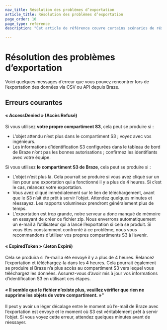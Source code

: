 ```yaml
---
nav_title: Résolution des problèmes d’exportation
article_title: Résolution des problèmes d’exportation
page_order: 10
page_type: reference
description: "Cet article de référence couvre certains scénarios de résolution des problèmes courants pour les exportations API et CSV."

---
```


# Résolution des problèmes d’exportation

Voici quelques messages d’erreur que vous pouvez rencontrer lors de l’exportation des données via CSV ou API depuis Braze.

## Erreurs courantes

#### « AccessDenied » (Accès Refusé) 

Si vous utilisez **votre propre compartiment S3**, cela peut se produire si :
- L’objet attendu n’est plus dans le compartiment S3 ; voyez avec vos ingénieurs.
- Les informations d’identification S3 configurées dans le tableau de bord de Braze n’ont pas les bonnes autorisations ; confirmez les identifiants avec votre équipe.

Si vous utilisez **le compartiment S3 de Braze**, cela peut se produire si :
- L’objet n’est plus là. Cela pourrait se produire si vous avez cliqué sur un lien pour une exportation qui a fonctionné il y a plus de 4 heures. Si c’est le cas, relancez votre exportation.
- Vous avez cliqué immédiatement sur le lien de téléchargement, avant que le S3 n’ait été prêt à servir l’objet. Attendez quelques minutes et réessayez. Les rapports volumineux prendront généralement plus de temps. 
- L’exportation est trop grande, notre serveur a donc manqué de mémoire en essayant de créer ce fichier zip. Nous enverrons automatiquement un e-mail à l’utilisateur qui a lancé l’exportation si cela se produit. Si vous êtes constamment confronté à ce problème, nous vous recommandons d’utiliser vos propres compartiments S3 à l’avenir.

#### « ExpiredToken » (Jeton Expiré)

Cela se produira si l’e-mail a été envoyé il y a plus de 4 heures. Relancez l’exportation et téléchargez-la dans les 4 heures.
Cela pourrait également se produire si Braze n’a plus accès au compartiment S3 vers lequel vous téléchargez les données. Assurez-vous d’avoir mis à jour vos informations d’identification S3 en utilisant ces étapes.

#### « Il semble que le fichier n’existe plus, veuillez vérifier que rien ne supprime les objets de votre compartiment. »"

Il peut y avoir un léger décalage entre le moment où l’e-mail de Braze avec l’exportation est envoyé et le moment où S3 est véritablement prêt à servir l’objet. Si vous voyez cette erreur, attendez quelques minutes avant de réessayer.

